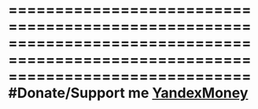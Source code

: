 ==================================================================================================================================
#Donate/Support me
[YandexMoney](https://money.yandex.ru/quickpay/shop-widget?writer=seller&targets=Support%20me%2C%20%D0%BF%D0%BE%D0%B4%D0%B4%D0%B5%D1%80%D0%B6%D0%B0%D0%BD%D0%B8%D0%B5%20%D0%BF%D1%80%D0%BE%D0%B5%D0%BA%D1%82%D0%B0&targets-hint=&default-sum=10&button-text=14&payment-type-choice=on&mobile-payment-type-choice=on&mail=on&hint=&successURL=https%3A%2F%2Funknownproject.github.io%2F&quickpay=shop&account=41001263743821)
==================================================================================================================================
